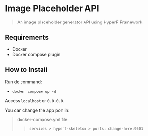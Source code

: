 # Image Placeholder API

> An image placeholder generator API using HyperF Framework

## Requirements
- Docker
- Docker compose plugin

## How to install
Run de command:
- `docker compose up -d`

Access `localhost` or `0.0.0.0`.

You can change the app port in:
> docker-compose.yml file:
>>`services > hyperf-skeleton > ports: change-here:9501`